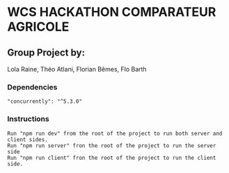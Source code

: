 # WCS HACKATHON COMPARATEUR AGRICOLE

## Group Project by:
Lola Raine, Théo Atlani, Florian Bêmes, Flo Barth

### Dependencies
    "concurrently": "^5.3.0"

### Instructions 
    Run "npm run dev" from the root of the project to run both server and client sides.
    Run "npm run server" fron the root of the project to run the server side
    Run "npm run client" fron the root of the project to run the client side.